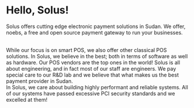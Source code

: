 # Hello, Solus!

Solus offers cutting edge electronic payment solutions in Sudan. We offer, noebs, a free and open source payment gateway to run your businesses.

<br>
While our focus is on smart POS, we also offer other classical POS solutions. In Solus, we believe in the best; both in terms of software as well as hardware. Our POS vendors are the top ones in the world! Solus is all about engineering, and in fact most of our staff are engineers. We pay special care to our R&D lab and we believe that what makes us the best payment provider in Sudan. 

<br>
In Solus, we care about building highly performant and reliable systems. All of our systems have passed excessive PCI security standards and we excelled at them!